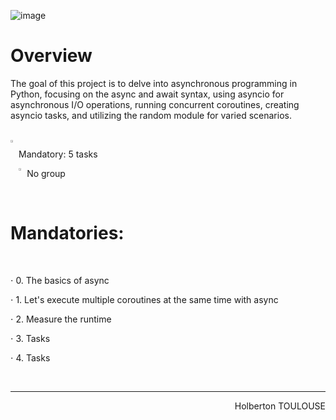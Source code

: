 ![image](https://github.com/TessierV/holbertonschool-web_back_end/assets/113889290/d7b76f35-c9fa-40db-bf9d-c606a484e42d)


# Overview
The goal of this project is to delve into asynchronous programming in Python, focusing on the async and await syntax, using asyncio for asynchronous I/O operations, running concurrent coroutines, creating asyncio tasks, and utilizing the random module for varied scenarios.

<br>
<img align="left" width="2%" alt="Github" src="https://github.com/TessierV/TessierV/assets/113889290/75f76703-549a-45ed-8091-9fdc76ed72eb" /><p align="left">Mandatory: 5 tasks</p>
<img align="left" width="2%" alt="Github" src="https://github.com/TessierV/TessierV/assets/113889290/f68c3441-c4fe-4af2-90db-a0eb69922241" />
<p align="left">No group</p>

<br>
<h1  align="left">Mandatories:</h1>
<br> 

<p align="left">⋅ 0. The basics of async</p>
<p align="left">⋅ 1. Let's execute multiple coroutines at the same time with async</p>
<p align="left">⋅ 2. Measure the runtime</p>
<p align="left">⋅ 3. Tasks</p>
<p align="left">⋅ 4. Tasks</p>


<br/><hr>
<p align="right">Holberton TOULOUSE</p>

